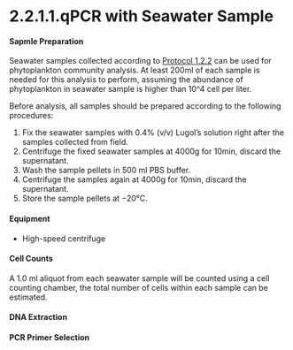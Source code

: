 # 2.2.1.1.qPCR with Seawater Sample

#### **Sapmle Preparation**

Seawater samples collected according to [Protocol 1.2.2](../../../field-sampling/1.2.water-samping/1.2.2.surface-seawater-sampling.md) can be used for phytoplankton community analysis. At least 200ml of each sample is needed for this analysis to perform, assuming the abundance of phytoplankton in seawater sample is higher than 10^4 cell per liter.

Before analysis, all samples should be prepared according to the following procedures: 

1. Fix the seawater samples with 0.4% \(v/v\) Lugol’s solution right after the samples collected from field.
2. Centrifuge the fixed seawater samples at 4000g for 10min, discard the supernatant.
3. Wash the sample pellets in 500 ml PBS buffer.
4. Centrifuge the samples again at 4000g for 10min, discard the supernatant.
5. Store the sample pellets at −20°C.

#### **Equipment**

* High-speed centrifuge

#### Cell Counts

A 1.0 ml aliquot from each seawater sample will be counted using a cell counting chamber, the total number of cells within each sample can be estimated.

#### DNA Extraction

#### PCR Primer Selection

#### 



